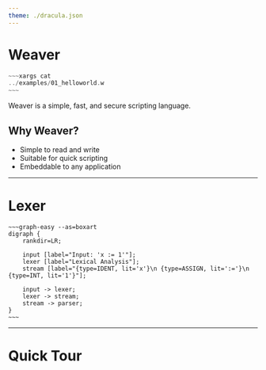 ```yaml
---
theme: ./dracula.json 
---
```


# Weaver

```rust
~~~xargs cat
../examples/01_helloworld.w
~~~
```

Weaver is a simple, fast, and secure scripting language.

## Why Weaver?

- Simple to read and write
- Suitable for quick scripting
- Embeddable to any application

---

# Lexer 

```
~~~graph-easy --as=boxart
digraph {
    rankdir=LR;

    input [label="Input: 'x := 1'"];
    lexer [label="Lexical Analysis"];
    stream [label="{type=IDENT, lit='x'}\n {type=ASSIGN, lit=':='}\n {type=INT, lit='1'}"];
        
    input -> lexer;
    lexer -> stream;
    stream -> parser;
}
~~~
```

---

# Quick Tour
